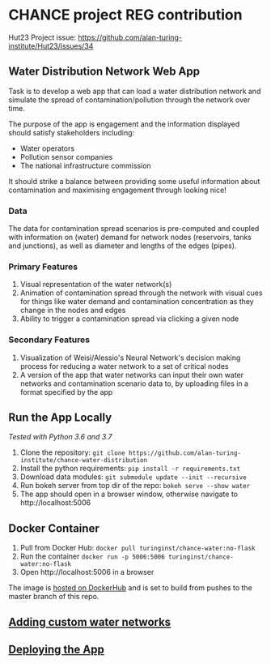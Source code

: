 # CHANCE project REG contribution

Hut23 Project issue: https://github.com/alan-turing-institute/Hut23/issues/34

## Water Distribution Network Web App

Task is to develop a web app that can load a water distribution network and simulate the spread of contamination/pollution through the network over time.

The purpose of the app is engagement and the information displayed should satisfy stakeholders including:

- Water operators
- Pollution sensor companies
- The national infrastructure commission

It should strike a balance between providing some useful information about contamination and maximising engagement through looking nice!

### Data

The data for contamination spread scenarios is pre-computed and coupled with information on (water) demand for network nodes (reservoirs, tanks and junctions), as well as diameter and lengths of the edges (pipes).

### Primary Features

1. Visual representation of the water network(s)
2. Animation of contamination spread through the network with visual cues for things like water demand and contamination concentration as they change in the nodes and edges
3. Ability to trigger a contamination spread via clicking a given node

### Secondary Features

1. Visualization of Weisi/Alessio's Neural Network's decision making process for reducing a water network to a set of critical nodes
2. A version of the app that water networks can input their own water networks and contamination scenario data to, by uploading files in a format specified by the app

## Run the App Locally

*Tested with Python 3.6 and 3.7*

1. Clone the repository: `git clone https://github.com/alan-turing-institute/chance-water-distribution`
2. Install the python requirements: `pip install -r requirements.txt`
3. Download data modules: `git submodule update --init --recursive`
4. Run bokeh server from top dir of the repo: `bokeh serve --show water`
5. The app should open in a browser window, otherwise navigate to http://localhost:5006

## Docker Container

1. Pull from Docker Hub: `docker pull turinginst/chance-water:no-flask`
2. Run the container `docker run -p 5006:5006 turinginst/chance-water:no-flask`
3. Open http://localhost:5006 in a browser

The image is [hosted on DockerHub](https://hub.docker.com/repository/docker/turinginst/chance-water/general) and is set to build from pushes to the master branch of this repo.

## [Adding custom water networks](water/data)

## [Deploying the App](ansible/)
